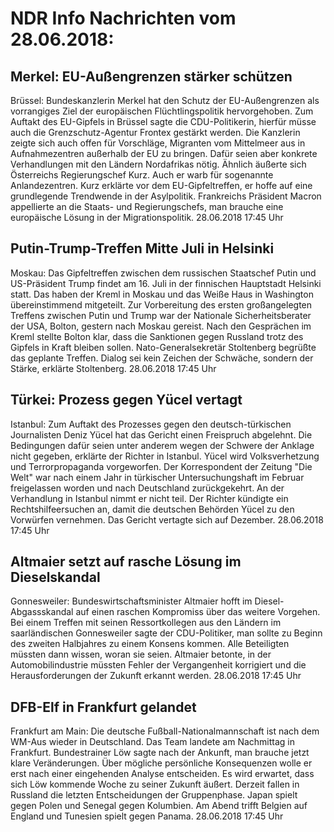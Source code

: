 # NDR Info Nachrichten vom 28.06.2018:


## Merkel: EU-Außengrenzen stärker schützen
Brüssel:         Bundeskanzlerin Merkel hat den Schutz der EU-Außengrenzen als vorrangiges Ziel der europäischen Flüchtlingspolitik hervorgehoben. Zum Auftakt des EU-Gipfels in Brüssel sagte die CDU-Politikerin, hierfür müsse auch die Grenzschutz-Agentur Frontex gestärkt werden. Die Kanzlerin zeigte sich auch offen für Vorschläge, Migranten vom Mittelmeer aus in Aufnahmezentren außerhalb der EU zu bringen. Dafür seien aber konkrete Verhandlungen mit den Ländern Nordafrikas nötig. Ähnlich äußerte sich Österreichs Regierungschef Kurz. Auch er warb für sogenannte Anlandezentren. Kurz erklärte vor dem EU-Gipfeltreffen, er hoffe auf eine grundlegende Trendwende in der Asylpolitik. Frankreichs Präsident Macron appellierte an die Staats- und Regierungschefs, man brauche eine europäische Lösung in der Migrationspolitik. 28.06.2018 17:45 Uhr 

## Putin-Trump-Treffen Mitte Juli in Helsinki
Moskau: Das Gipfeltreffen zwischen dem russischen Staatschef Putin und US-Präsident Trump findet am 16. Juli in der finnischen Hauptstadt Helsinki statt. Das haben der Kreml in Moskau und das Weiße Haus in Washington übereinstimmend mitgeteilt. Zur Vorbereitung des ersten großangelegten Treffens zwischen Putin und Trump war der Nationale Sicherheitsberater der USA, Bolton, gestern nach Moskau gereist. Nach den Gesprächen im Kreml stellte Bolton klar, dass die Sanktionen gegen Russland trotz des Gipfels in Kraft bleiben sollen. Nato-Generalsekretär Stoltenberg begrüßte das geplante Treffen. Dialog sei kein Zeichen der Schwäche, sondern der Stärke, erklärte Stoltenberg. 28.06.2018 17:45 Uhr 

## Türkei: Prozess gegen Yücel vertagt
Istanbul: Zum Auftakt des Prozesses gegen den deutsch-türkischen Journalisten Deniz Yücel hat das Gericht einen Freispruch abgelehnt. Die Bedingungen dafür seien unter anderem wegen der Schwere der Anklage nicht gegeben, erklärte der Richter in Istanbul. Yücel wird Volksverhetzung und Terrorpropaganda vorgeworfen. Der Korrespondent der Zeitung "Die Welt" war nach einem Jahr in türkischer Untersuchungshaft im Februar freigelassen worden und nach Deutschland zurückgekehrt. An der Verhandlung in Istanbul nimmt er nicht teil. Der Richter kündigte ein Rechtshilfeersuchen an, damit die deutschen Behörden Yücel zu den Vorwürfen vernehmen. Das Gericht vertagte sich auf Dezember. 28.06.2018 17:45 Uhr 

## Altmaier setzt auf rasche Lösung im Dieselskandal
Gonnesweiler:     Bundeswirtschaftsminister Altmaier hofft im Diesel-Abgassskandal auf einen raschen Kompromiss über das weitere Vorgehen. Bei einem Treffen mit seinen Ressortkollegen aus den Ländern im saarländischen Gonnesweiler sagte der CDU-Politiker, man sollte zu Beginn des zweiten Halbjahres zu einem Konsens kommen. Alle Beteiligten müssten dann wissen, woran sie seien. Altmaier betonte, in der Automobilindustrie müssten Fehler der Vergangenheit korrigiert und die Herausforderungen der Zukunft erkannt werden. 28.06.2018 17:45 Uhr 

## DFB-Elf in Frankfurt gelandet
Frankfurt am Main: Die deutsche Fußball-Nationalmannschaft ist nach dem WM-Aus wieder in Deutschland. Das Team landete am Nachmittag in Frankfurt. Bundestrainer Löw sagte nach der Ankunft, man brauche jetzt klare Veränderungen. Über mögliche persönliche Konsequenzen wolle er erst nach einer eingehenden Analyse entscheiden. Es wird erwartet, dass sich Löw kommende Woche zu seiner Zukunft äußert. Derzeit fallen in Russland die letzten Entscheidungen der Gruppenphase. Japan spielt gegen Polen und Senegal gegen Kolumbien. Am Abend trifft Belgien auf England und Tunesien spielt gegen Panama. 28.06.2018 17:45 Uhr 
